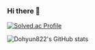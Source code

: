 ### Hi there 👋


[![Solved.ac Profile](http://mazassumnida.wtf/api/v2/generate_badge?boj=yup822)](https://solved.ac/yup822/)

![Dohyun822's GitHub stats](https://github-readme-stats.vercel.app/api?username=Dohyun822&show_icons=true&theme=radical)

